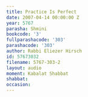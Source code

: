 ```yaml
---
title: Practice Is Perfect
date: 2007-04-14 00:00:00 Z
year: 5767
parasha: Shmini
bookcode: '3'
fullparashacode: '303'
parashacode: '303'
author: Rabbi Eliezer Hirsch
id: 57673032
filename: 5767-303-2
layout: audio
moment: Kabalat Shabbat
shabbat: 
occasion: 
---
```


